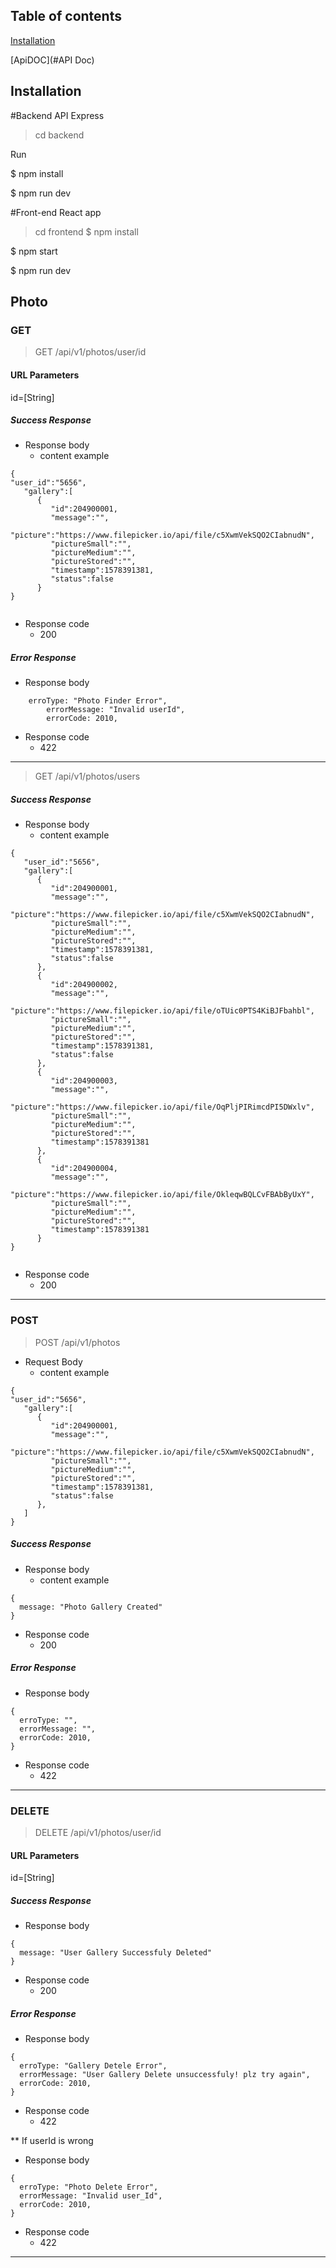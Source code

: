 
## Table of contents

[Installation](#installation)



[ApiDOC](#API Doc)

## Installation
#Backend API Express


> cd backend

Run

\$ npm install  

\$ npm run dev

#Front-end React app

> cd frontend
\$ npm install

\$ npm start

\$ npm run dev

## Photo

### GET

> GET /api/v1/photos/user/id

#### URL Parameters

id=[String]

##### Success Response

- Response body
  - content example

```
{
"user_id":"5656",
   "gallery":[
      {
         "id":204900001,
         "message":"",
         "picture":"https://www.filepicker.io/api/file/c5XwmVekSQO2CIabnudN",
         "pictureSmall":"",
         "pictureMedium":"",
         "pictureStored":"",
         "timestamp":1578391381,
         "status":false
      }
}


```

- Response code
  - 200

##### Error Response

- Response body

```
    erroType: "Photo Finder Error",
        errorMessage: "Invalid userId",
        errorCode: 2010,
```
- Response code
  - 422
---

> GET /api/v1/photos/users

##### Success Response

- Response body
  - content example

```
{
   "user_id":"5656",
   "gallery":[
      {
         "id":204900001,
         "message":"",
         "picture":"https://www.filepicker.io/api/file/c5XwmVekSQO2CIabnudN",
         "pictureSmall":"",
         "pictureMedium":"",
         "pictureStored":"",
         "timestamp":1578391381,
         "status":false
      },
      {
         "id":204900002,
         "message":"",
         "picture":"https://www.filepicker.io/api/file/oTUic0PTS4KiBJFbahbl",
         "pictureSmall":"",
         "pictureMedium":"",
         "pictureStored":"",
         "timestamp":1578391381,
         "status":false
      },
      {
         "id":204900003,
         "message":"",
         "picture":"https://www.filepicker.io/api/file/OqPljPIRimcdPI5DWxlv",
         "pictureSmall":"",
         "pictureMedium":"",
         "pictureStored":"",
         "timestamp":1578391381
      },
      {
         "id":204900004,
         "message":"",
         "picture":"https://www.filepicker.io/api/file/OkleqwBQLCvFBAbByUxY",
         "pictureSmall":"",
         "pictureMedium":"",
         "pictureStored":"",
         "timestamp":1578391381
      }
}


```

- Response code
  - 200

---

### POST

> POST /api/v1/photos

- Request Body
  - content example

```
{
"user_id":"5656",
   "gallery":[
      {
         "id":204900001,
         "message":"",
         "picture":"https://www.filepicker.io/api/file/c5XwmVekSQO2CIabnudN",
         "pictureSmall":"",
         "pictureMedium":"",
         "pictureStored":"",
         "timestamp":1578391381,
         "status":false
      },
   ]
}
```

##### Success Response

- Response body
  - content example

```
{
  message: "Photo Gallery Created"
}
```

- Response code
  - 200

##### Error Response

- Response body

```
{
  erroType: "",
  errorMessage: "",
  errorCode: 2010,
}
```

- Response code
  - 422

---

### DELETE

> DELETE /api/v1/photos/user/id

#### URL Parameters

id=[String]

##### Success Response

- Response body

```
{
  message: "User Gallery Successfuly Deleted"
}
```

- Response code
  - 200

##### Error Response

- Response body

```
{
  erroType: "Gallery Detele Error",
  errorMessage: "User Gallery Delete unsuccessfuly! plz try again",
  errorCode: 2010,
}
```

- Response code
  - 422

** If userId is wrong
- Response body

```
{
  erroType: "Photo Delete Error",
  errorMessage: "Invalid user_Id",
  errorCode: 2010,
}
```

- Response code
  - 422


---
